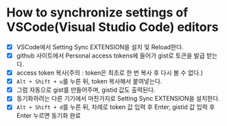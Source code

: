 # How to synchronize settings of VSCode(Visual Studio Code) editors

- [x] VSCode에서 Setting Sync EXTENSION을 설치 및 Reload한다.
- [x] github 사이트에서 Personal access tokens에 들어가 gist로 토큰을 발급 받는다.
- [x] access token 복사(주의 : token은 최초로 한 번 복사 후 다시 볼 수 없다.)
- [x] `Alt + Shift + u`를 누른 뒤, token 복사해서 붙여넣는다.
- [x] 그럼 자동으로 gist를 만들어주며, gistid 값도 출력된다.
- [x] 동기화하려는 다른 기기에서 마찬가지로 Setting Sync EXTENSION을 설치한다.
- [x] `Alt + Shift + d`를 누른 뒤, 차례로 token 값 입력 후 Enter, gistid 값 입력 후 Enter 누르면 동기화 완료
